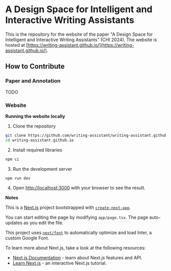 # A Design Space for Intelligent and Interactive Writing Assistants

This is the repository for the website of the paper "A Design Space for Intelligent and Interactive Writing Assistants" (CHI 2024). The website is hosted at [https://writing-assistant.github.io/](https://writing-assistant.github.io/).


## How to Contribute

### Paper and Annotation

TODO

### Website

**Running the website locally**

1. Clone the repository

```bash
git clone https://github.com/writing-assistant/writing-assistant.github.io.git
cd writing-assistant.github.io
```

2. Install required libraries

```bash
npm ci
```

3. Run the development server

```bash
npm run dev
```

4. Open [http://localhost:3000](http://localhost:3000) with your browser to see the result.

**Notes**

This is a [Next.js](https://nextjs.org/) project bootstrapped with [`create-next-app`](https://github.com/vercel/next.js/tree/canary/packages/create-next-app).

You can start editing the page by modifying `app/page.tsx`. The page auto-updates as you edit the file.

This project uses [`next/font`](https://nextjs.org/docs/basic-features/font-optimization) to automatically optimize and load Inter, a custom Google Font.

To learn more about Next.js, take a look at the following resources:

- [Next.js Documentation](https://nextjs.org/docs) - learn about Next.js features and API.
- [Learn Next.js](https://nextjs.org/learn) - an interactive Next.js tutorial.
